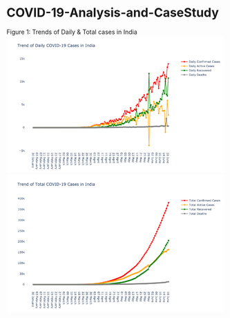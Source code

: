 # COVID-19-Analysis-and-CaseStudy
 Figure 1: Trends of Daily & Total cases in India
![alt text](https://github.com/ravivarmathotakura/COVID-19-Analysis-and-CaseStudy/blob/master/images/Trend%20of%20Daily%20Cases%20in%20India.png?raw=true)
![alt text](https://github.com/ravivarmathotakura/COVID-19-Analysis-and-CaseStudy/blob/master/images/Trend%20of%20Total%20Cases%20in%20India.png?raw=true)
